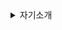 <details>
  <summary> 자기소개</summary>


## 유정민(Yu jeong Min, Tyrosine)

#### 🏫Hello!

I'm studying student in Daedeok Software Meister High School(1st grade).

#### ⭐I can do this 

Nothing

#### 🌱 I’m currently learning

- C, C#, C++, Python
- Unity Engine

#### 📨How to reach me

- Email: tyrosine1153@gmail.com
- Bank account: NH 352 1468 9015 83(This is open door.)

</details>